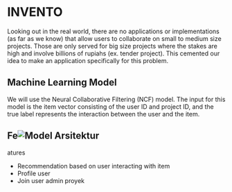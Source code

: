 
# INVENTO

Looking out in the real world, there are no applications or implementations (as far as we know) that allow users to collaborate on small to medium size projects. Those are only served for big size projects where the stakes are high and involve billions of rupiahs (ex. tender project). This cemented our idea to make an application specifically for this problem.



## Machine Learning Model
We will use the Neural Collaborative Filtering (NCF) model. The input for this model is the item vector consisting of the user ID and project ID, and the true label represents the interaction between the user and the item.
## Fe![Model Arsitektur](https://github.com/adityagofi/Invento/assets/114671113/9ffea33d-e601-41de-9cbe-5f3090140f6f)
atures

- Recommendation based on user interacting with item
- Profile user
- Join user admin proyek

